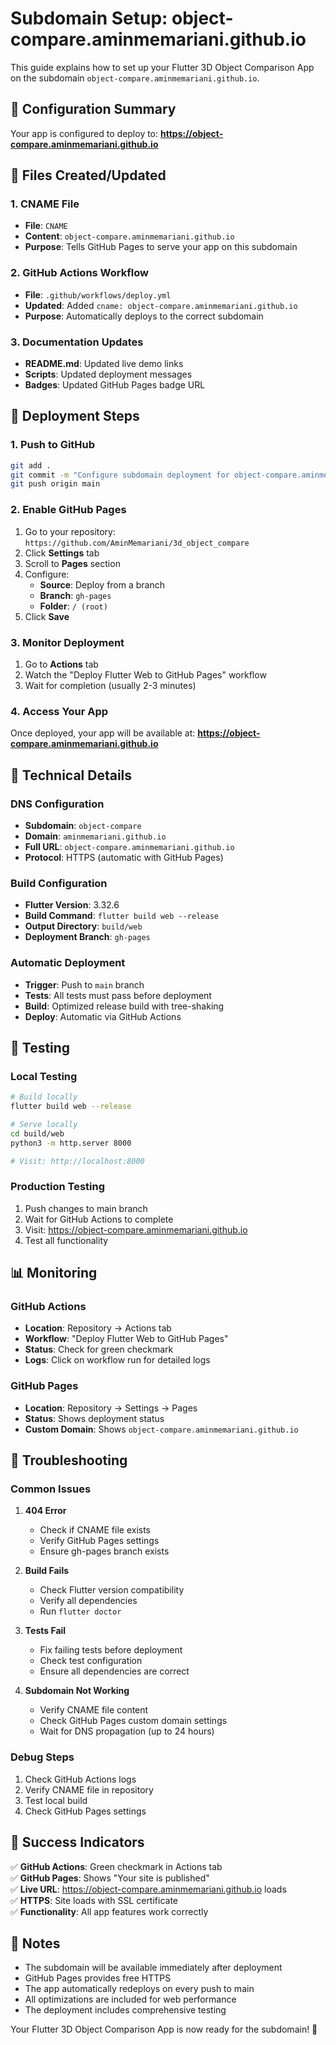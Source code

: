 # Subdomain Setup: object-compare.aminmemariani.github.io

This guide explains how to set up your Flutter 3D Object Comparison App on the subdomain `object-compare.aminmemariani.github.io`.

## 🎯 Configuration Summary

Your app is configured to deploy to: **https://object-compare.aminmemariani.github.io**

## 📁 Files Created/Updated

### 1. CNAME File
- **File**: `CNAME`
- **Content**: `object-compare.aminmemariani.github.io`
- **Purpose**: Tells GitHub Pages to serve your app on this subdomain

### 2. GitHub Actions Workflow
- **File**: `.github/workflows/deploy.yml`
- **Updated**: Added `cname: object-compare.aminmemariani.github.io`
- **Purpose**: Automatically deploys to the correct subdomain

### 3. Documentation Updates
- **README.md**: Updated live demo links
- **Scripts**: Updated deployment messages
- **Badges**: Updated GitHub Pages badge URL

## 🚀 Deployment Steps

### 1. Push to GitHub
```bash
git add .
git commit -m "Configure subdomain deployment for object-compare.aminmemariani.github.io"
git push origin main
```

### 2. Enable GitHub Pages
1. Go to your repository: `https://github.com/AminMemariani/3d_object_compare`
2. Click **Settings** tab
3. Scroll to **Pages** section
4. Configure:
   - **Source**: Deploy from a branch
   - **Branch**: `gh-pages`
   - **Folder**: `/ (root)`
5. Click **Save**

### 3. Monitor Deployment
1. Go to **Actions** tab
2. Watch the "Deploy Flutter Web to GitHub Pages" workflow
3. Wait for completion (usually 2-3 minutes)

### 4. Access Your App
Once deployed, your app will be available at:
**https://object-compare.aminmemariani.github.io**

## 🔧 Technical Details

### DNS Configuration
- **Subdomain**: `object-compare`
- **Domain**: `aminmemariani.github.io`
- **Full URL**: `object-compare.aminmemariani.github.io`
- **Protocol**: HTTPS (automatic with GitHub Pages)

### Build Configuration
- **Flutter Version**: 3.32.6
- **Build Command**: `flutter build web --release`
- **Output Directory**: `build/web`
- **Deployment Branch**: `gh-pages`

### Automatic Deployment
- **Trigger**: Push to `main` branch
- **Tests**: All tests must pass before deployment
- **Build**: Optimized release build with tree-shaking
- **Deploy**: Automatic via GitHub Actions

## 🧪 Testing

### Local Testing
```bash
# Build locally
flutter build web --release

# Serve locally
cd build/web
python3 -m http.server 8000

# Visit: http://localhost:8000
```

### Production Testing
1. Push changes to main branch
2. Wait for GitHub Actions to complete
3. Visit: https://object-compare.aminmemariani.github.io
4. Test all functionality

## 📊 Monitoring

### GitHub Actions
- **Location**: Repository → Actions tab
- **Workflow**: "Deploy Flutter Web to GitHub Pages"
- **Status**: Check for green checkmark
- **Logs**: Click on workflow run for detailed logs

### GitHub Pages
- **Location**: Repository → Settings → Pages
- **Status**: Shows deployment status
- **Custom Domain**: Shows `object-compare.aminmemariani.github.io`

## 🚨 Troubleshooting

### Common Issues

1. **404 Error**
   - Check if CNAME file exists
   - Verify GitHub Pages settings
   - Ensure gh-pages branch exists

2. **Build Fails**
   - Check Flutter version compatibility
   - Verify all dependencies
   - Run `flutter doctor`

3. **Tests Fail**
   - Fix failing tests before deployment
   - Check test configuration
   - Ensure all dependencies are correct

4. **Subdomain Not Working**
   - Verify CNAME file content
   - Check GitHub Pages custom domain settings
   - Wait for DNS propagation (up to 24 hours)

### Debug Steps
1. Check GitHub Actions logs
2. Verify CNAME file in repository
3. Test local build
4. Check GitHub Pages settings

## 🎉 Success Indicators

✅ **GitHub Actions**: Green checkmark in Actions tab  
✅ **GitHub Pages**: Shows "Your site is published"  
✅ **Live URL**: https://object-compare.aminmemariani.github.io loads  
✅ **HTTPS**: Site loads with SSL certificate  
✅ **Functionality**: All app features work correctly  

## 📝 Notes

- The subdomain will be available immediately after deployment
- GitHub Pages provides free HTTPS
- The app automatically redeploys on every push to main
- All optimizations are included for web performance
- The deployment includes comprehensive testing

Your Flutter 3D Object Comparison App is now ready for the subdomain! 🚀
